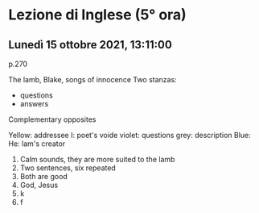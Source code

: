 #  Lezione di Inglese (5° ora)
## Lunedì 15 ottobre 2021, 13:11:00

p.270

The lamb, Blake, songs of innocence
Two stanzas: 

* questions
* answers

Complementary opposites

Yellow: addressee
I: poet's voide
violet: questions
grey: description
Blue: He: lam's creator

1. Calm  sounds, they are more suited to the lamb
2. Two sentences,  six repeated
3. Both are good
4. God, Jesus
5. k
6. f
<!--stackedit_data:
eyJoaXN0b3J5IjpbMjE0NzE4NTAwNV19
-->